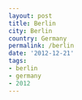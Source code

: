 ```yaml
---
layout: post
title: Berlin
city: Berlin
country: Germany
permalink: /berlin
date: '2012-12-21'
tags:
- berlin
- germany
- 2012
---
```

